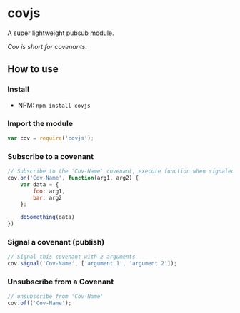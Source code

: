 # covjs

A super lightweight pubsub module. 

_Cov is short for covenants._

## How to use
### Install
* NPM: `npm install covjs`

### Import the module
```javascript
var cov = require('covjs');
```

### Subscribe to a covenant
```javascript
// Subscribe to the 'Cov-Name' covenant, execute function when signaled
cov.on('Cov-Name', function(arg1, arg2) {
    var data = {
        foo: arg1,
        bar: arg2
    };

    doSomething(data)
})
```

### Signal a covenant (publish)
```javascript
// Signal this covenant with 2 arguments
cov.signal('Cov-Name', ['argument 1', 'argument 2']);
```

### Unsubscribe from a Covenant
```javascript
// unsubscribe from 'Cov-Name'
cov.off('Cov-Name');
```
